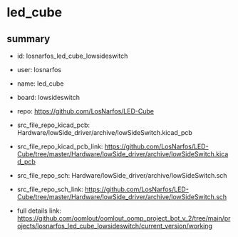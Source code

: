 # led_cube
 
## summary 
* id: losnarfos_led_cube_lowsideswitch
* user: losnarfos
* name: led_cube
* board: lowsideswitch
* repo: https://github.com/LosNarfos/LED-Cube
* src_file_repo_kicad_pcb: Hardware/lowSide_driver/archive/lowSideSwitch.kicad_pcb
* src_file_repo_kicad_pcb_link: https://github.com/LosNarfos/LED-Cube/tree/master/Hardware/lowSide_driver/archive/lowSideSwitch.kicad_pcb


* src_file_repo_sch: Hardware/lowSide_driver/archive/lowSideSwitch.sch
* src_file_repo_sch_link: https://github.com/LosNarfos/LED-Cube/tree/master/Hardware/lowSide_driver/archive/lowSideSwitch.sch
* full details link: https://github.com/oomlout/oomlout_oomp_project_bot_v_2/tree/main/projects/losnarfos_led_cube_lowsideswitch/current_version/working  







